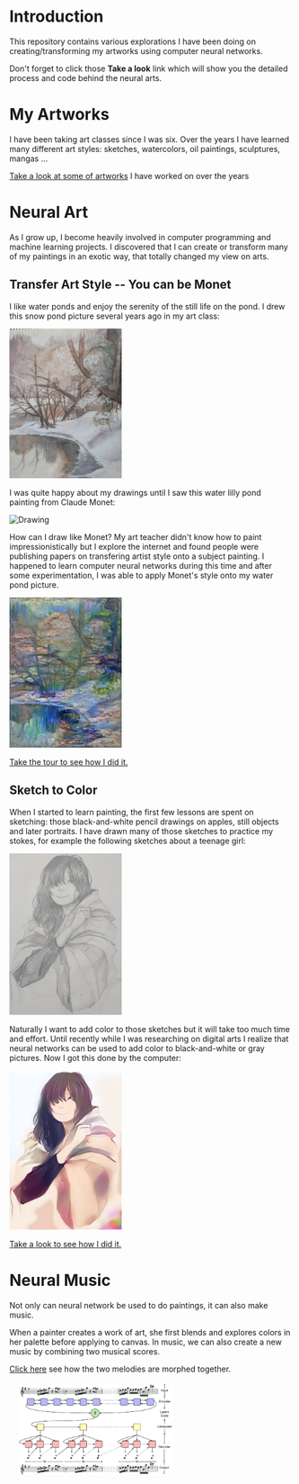 # Introduction 

This repository contains various explorations I have been doing on creating/transforming my artworks using computer neural networks.

Don't forget to click those **Take a look** link which will show you the detailed process and code behind the neural arts.

# My Artworks

I have been taking art classes since I was six.  Over the years I have learned many different art styles: sketches, watercolors, oil paintings, sculptures, mangas ...

[Take a look at some of artworks](images/art.md) I have worked on over the years

# Neural Art

As I grow up, I become heavily involved in computer programming and machine learning projects.  I discovered that I can create or transform many of my paintings in an exotic way, that totally changed my view on arts.

## Transfer Art Style -- You can be Monet

I like water ponds and enjoy the serenity of the still life on the pond.  I drew this snow pond picture several years ago in my art class:

<img src="images/paintings/IMG_20181003_124856.jpg" width="200" />

I was quite happy about my drawings until I saw this water lilly pond painting from Claude Monet:

<img src="https://upload.wikimedia.org/wikipedia/commons/5/5d/Monet_Water_Lilies_1916.jpg" alt="Drawing" width="200"/>

How can I draw like Monet?  My art teacher didn't know how to paint impressionistically but I explore the internet and found people were publishing papers on transfering artist style onto a subject painting.  I happened to learn computer neural networks during this time and after some experimentation, I was able to apply Monet's style onto my water pond picture.

<img src="images/style_transfer/best_pond_monet.jpg" width="200" />

[Take the tour to see how I did it.](images/style_transfer/style_transfer.html)

## Sketch to Color

When I started to learn painting, the first few lessons are spent on sketching: those black-and-white pencil drawings on apples, still objects and later portraits.  I have drawn many of those sketches to practice my stokes, for example the following sketches about a teenage girl:

<img src="images/sketch_color/teenager_sketch.jpg" width="200" />

Naturally I want to add color to those sketches but it will take too much time and effort.  Until recently while I was researching on digital arts I realize that neural networks can be used to add color to black-and-white or gray pictures.  Now I got this done by the computer:

<img src="images/sketch_color/teenager_color.jpg" width="200" />

[Take a look to see how I did it.](images/sketch_color/color.html)

# Neural Music

Not only can neural network be used to do paintings, it can also make music.

When a painter creates a work of art, she first blends and explores colors in her palette before applying to canvas.  In music, we can also create a new music by combining two musical scores.  

[Click here](images/music/magenta.html) see how the two melodies are morphed together.

<img src="images/music/diagram.png" width="300" />
